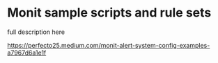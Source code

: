 # Monit sample scripts and rule sets

full description here

https://perfecto25.medium.com/monit-alert-system-config-examples-a7967d6a1e1f